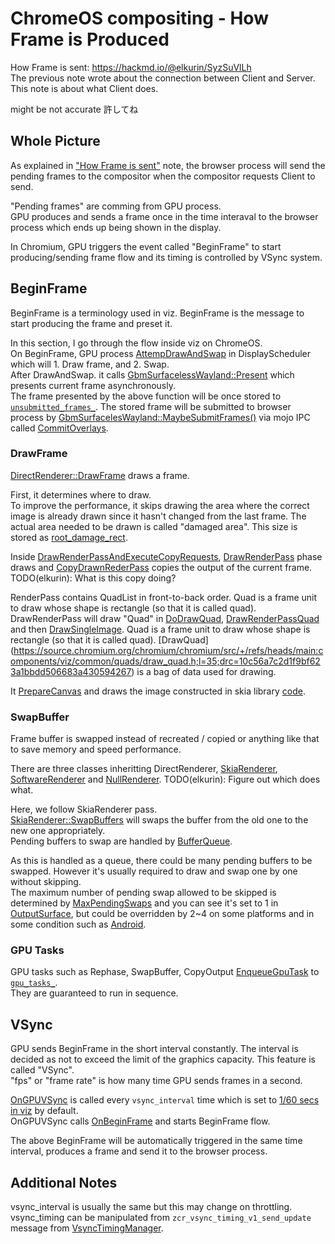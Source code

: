 # ChromeOS compositing - How Frame is Produced

How Frame is sent: https://hackmd.io/@elkurin/SyzSuVlLh  
The previous note wrote about the connection between Client and Server.  
This note is about what Client does.  

might be not accurate 許してね

## Whole Picture
As explained in ["How Frame is sent"](https://hackmd.io/@elkurin/SyzSuVlLh) note, the browser process will send the pending frames to the compositor when the compositor requests Client to send.  

"Pending frames" are comming from GPU process.  
GPU produces and sends a frame once in the time interaval to the browser process which ends up being shown in the display.  

In Chromium, GPU triggers the event called "BeginFrame" to start producing/sending frame flow and its timing is controlled by VSync system.

## BeginFrame
BeginFrame is a terminology used in viz. BeginFrame is the message to start producing the frame and preset it.  

In this section, I go through the flow inside viz on ChromeOS.  
On BeginFrame, GPU process [AttempDrawAndSwap](https://source.chromium.org/chromium/chromium/src/+/main:components/viz/service/display/display_scheduler.cc;l=496;drc=0b14fa8ae1b7641810a827f1b475b103e6d8a1e3) in DisplayScheduler which will 1. Draw frame, and 2. Swap.  
After DrawAndSwap. it calls [GbmSurfacelessWayland::Present](https://source.chromium.org/chromium/chromium/src/+/main:ui/ozone/platform/wayland/gpu/gbm_surfaceless_wayland.cc;l=173;drc=1fbac4e1d9d8c232aba1f88276558464dc6d0e4d) which presents current frame asynchronously.  
The frame presented by the above function will be once stored to [`unsubmitted_frames_`](https://source.chromium.org/chromium/chromium/src/+/refs/heads/main:ui/ozone/platform/wayland/gpu/gbm_surfaceless_wayland.h;l=168;drc=10c56a7c2d1f9bf623a1bbdd506683a430594267).
The stored frame will be submitted to browser process by [GbmSurfacelesWayland::MaybeSubmitFrames()](https://source.chromium.org/chromium/chromium/src/+/refs/heads/main:ui/ozone/platform/wayland/gpu/gbm_surfaceless_wayland.cc;l=265;drc=4dd3677c79a7d76f524f17c9994dc11ab09de172) via mojo IPC called [CommitOverlays](https://source.chromium.org/chromium/chromium/src/+/refs/heads/main:ui/ozone/platform/wayland/mojom/wayland_buffer_manager.mojom;l=84;drc=4dd3677c79a7d76f524f17c9994dc11ab09de172).

### DrawFrame
[DirectRenderer::DrawFrame](https://source.chromium.org/chromium/chromium/src/+/refs/heads/main:components/viz/service/display/direct_renderer.cc;l=214;drc=10c56a7c2d1f9bf623a1bbdd506683a430594267) draws a frame.  

First, it determines where to draw.  
To improve the performance, it skips drawing the area where the correct image is already drawn since it hasn't changed from the last frame. The actual area needed to be drawn is called "damaged area". This size is stored as [root_damage_rect](https://source.chromium.org/chromium/chromium/src/+/refs/heads/main:components/viz/service/display/direct_renderer.h;l=136;drc=10c56a7c2d1f9bf623a1bbdd506683a430594267).  

Inside [DrawRenderPassAndExecuteCopyRequests](https://source.chromium.org/chromium/chromium/src/+/refs/heads/main:components/viz/service/display/direct_renderer.cc;l=584;drc=10c56a7c2d1f9bf623a1bbdd506683a430594267), [DrawRenderPass](https://source.chromium.org/chromium/chromium/src/+/refs/heads/main:components/viz/service/display/direct_renderer.cc;l=637;drc=10c56a7c2d1f9bf623a1bbdd506683a430594267) phase draws and [CopyDrawnRederPass](https://source.chromium.org/chromium/chromium/src/+/refs/heads/main:components/viz/service/display/skia_renderer.cc;l=3096;drc=10c56a7c2d1f9bf623a1bbdd506683a430594267) copies the output of the current frame. TODO(elkurin): What is this copy doing?  

RenderPass contains QuadList in front-to-back order. Quad is a frame unit to draw whose shape is rectangle (so that it is called quad). DrawRenderPass will draw "Quad" in [DoDrawQuad](https://source.chromium.org/chromium/chromium/src/+/refs/heads/main:components/viz/service/display/skia_renderer.cc;l=1208;drc=10c56a7c2d1f9bf623a1bbdd506683a430594267), [DrawRenderPassQuad](https://source.chromium.org/chromium/chromium/src/+/refs/heads/main:components/viz/service/display/skia_renderer.cc;l=3016;drc=10c56a7c2d1f9bf623a1bbdd506683a430594267) and then [DrawSingleImage](https://source.chromium.org/chromium/chromium/src/+/refs/heads/main:components/viz/service/display/skia_renderer.cc;l=2203;drc=10c56a7c2d1f9bf623a1bbdd506683a430594267). Quad is a frame unit to draw whose shape is rectangle (so that it is called quad). [DrawQuad]  (https://source.chromium.org/chromium/chromium/src/+/refs/heads/main:components/viz/common/quads/draw_quad.h;l=35;drc=10c56a7c2d1f9bf623a1bbdd506683a430594267) is a bag of data used for drawing.  

It [PrepareCanvas](https://source.chromium.org/chromium/chromium/src/+/refs/heads/main:components/viz/service/display/skia_renderer.cc;l=1291;drc=10c56a7c2d1f9bf623a1bbdd506683a430594267) and draws the image constructed in skia library [code](https://source.chromium.org/chromium/chromium/src/+/refs/heads/main:third_party/skia/src/core/SkCanvas.cpp;l=1974;drc=10c56a7c2d1f9bf623a1bbdd506683a430594267).

### SwapBuffer
Frame buffer is swapped instead of recreated / copied or anything like that to save memory and speed performance.  

There are three classes inheritting DirectRenderer, [SkiaRenderer](https://source.chromium.org/chromium/chromium/src/+/refs/heads/main:components/viz/service/display/skia_renderer.h), [SoftwareRenderer](https://source.chromium.org/chromium/chromium/src/+/refs/heads/main:components/viz/service/display/software_renderer.h) and [NullRenderer](https://source.chromium.org/chromium/chromium/src/+/refs/heads/main:components/viz/service/display/null_renderer.h). TODO(elkurin): Figure out which does what.  

Here, we follow SkiaRenderer pass.  
[SkiaRenderer::SwapBuffers](https://source.chromium.org/chromium/chromium/src/+/refs/heads/main:components/viz/service/display/skia_renderer.cc;l=943;drc=10c56a7c2d1f9bf623a1bbdd506683a430594267) will swaps the buffer from the old one to the new one appropriately.  
Pending buffers to swap are handled by [BufferQueue](https://source.chromium.org/chromium/chromium/src/+/refs/heads/main:components/viz/service/display_embedder/buffer_queue.h;drc=f9f1937aad94e301a537e19dff88e837a91015df).  

As this is handled as a queue, there could be many pending buffers to be swapped. However it's usually required to draw and swap one by one without skipping.  
The maximum number of pending swap allowed to be skipped is determined by [MaxPendingSwaps](https://source.chromium.org/chromium/chromium/src/+/refs/heads/main:components/viz/service/display/display_scheduler.cc;l=292;drc=10c56a7c2d1f9bf623a1bbdd506683a430594267) and you can see it's set to 1 in [OutputSurface](https://source.chromium.org/chromium/chromium/src/+/refs/heads/main:components/viz/service/display/output_surface.h;l=68;drc=10c56a7c2d1f9bf623a1bbdd506683a430594267), but could be overridden by 2~4 on some platforms and in some condition such as [Android](https://source.chromium.org/chromium/chromium/src/+/refs/heads/main:components/viz/service/display_embedder/skia_output_device_buffer_queue.cc;l=196-203;drc=10c56a7c2d1f9bf623a1bbdd506683a430594267).

### GPU Tasks

GPU tasks such as Rephase, SwapBuffer, CopyOutput [EnqueueGpuTask](https://source.chromium.org/chromium/chromium/src/+/refs/heads/main:components/viz/service/display_embedder/skia_output_surface_impl.cc;l=1329;drc=10c56a7c2d1f9bf623a1bbdd506683a430594267) to [`gpu_tasks_`](https://source.chromium.org/chromium/chromium/src/+/refs/heads/main:components/viz/service/display_embedder/skia_output_surface_impl.h;l=419;drc=10c56a7c2d1f9bf623a1bbdd506683a430594267).  
They are guaranteed to run in sequence.  

## VSync
GPU sends BeginFrame in the short interval constantly. The interval is decided as not to exceed the limit of the graphics capacity. This feature is called "VSync".   
"fps" or "frame rate" is how many time GPU sends frames in a second.  

[OnGPUVSync](https://source.chromium.org/chromium/chromium/src/+/refs/heads/main:components/viz/service/frame_sinks/gpu_vsync_begin_frame_source.cc;l=25;drc=91ca46a556920a644e2215217b00c0fd32248308) is called every `vsync_interval` time which is set to [1/60 secs in viz](https://source.chromium.org/chromium/chromium/src/+/refs/heads/main:components/viz/common/frame_sinks/begin_frame_args.h;l=160;drc=10c56a7c2d1f9bf623a1bbdd506683a430594267) by default.  
OnGPUVSync calls [OnBeginFrame](https://source.chromium.org/chromium/chromium/src/+/refs/heads/main:components/viz/common/frame_sinks/begin_frame_source.cc;l=482;drc=10c56a7c2d1f9bf623a1bbdd506683a430594267) and starts BeginFrame flow.  

The above BeginFrame will be automatically triggered in the same time interval, produces a frame and send it to the browser process.  


## Additional Notes
vsync_interval is usually the same but this may change on throttling.  
vsync_timing can be manipulated from `zcr_vsync_timing_v1_send_update` message from [VsyncTimingManager](https://source.chromium.org/chromium/chromium/src/+/main:components/exo/vsync_timing_manager.h).